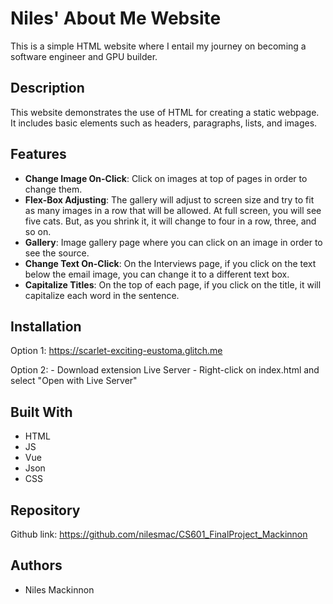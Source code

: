 # Niles' About Me Website


This is a simple HTML website where I entail my journey on becoming a software engineer and GPU builder.


## Description


This website demonstrates the use of HTML for creating a static webpage. It includes basic elements such as headers, paragraphs, lists, and images.


## Features
- **Change Image On-Click**: Click on images at top of pages in order to change them.
- **Flex-Box Adjusting**: The gallery will adjust to screen size and try to fit as many images in a row that will be allowed. At full screen, you will see five cats. But, as you shrink it, it will change to four in a row, three, and so on.
- **Gallery**: Image gallery page where you can click on an image in order to see the source.
- **Change Text On-Click**: On the Interviews page, if you click on the text below the email image, you can change it to a different text box.
- **Capitalize Titles**: On the top of each page, if you click on the title, it will capitalize each word in the sentence.


## Installation
Option 1:
    https://scarlet-exciting-eustoma.glitch.me


Option 2:
    - Download extension Live Server
    - Right-click on index.html and select "Open with Live Server"


## Built With


- HTML
- JS
- Vue
- Json
- CSS


## Repository

Github link: https://github.com/nilesmac/CS601_FinalProject_Mackinnon

## Authors


- Niles Mackinnon





